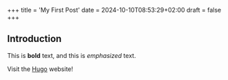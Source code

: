 +++
title = 'My First Post'
date = 2024-10-10T08:53:29+02:00
draft = false
+++
## Introduction

This is **bold** text, and this is *emphasized* text.

Visit the [Hugo](https://gohugo.io) website!
